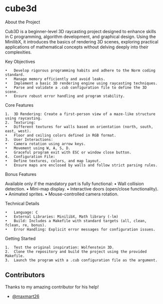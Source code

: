# cube3d

About the Project

Cub3D is a beginner-level 3D raycasting project designed to enhance skills in C programming, algorithm development, and graphical design. Using the MinilibX, it introduces the basics of rendering 3D scenes, exploring practical applications of mathematical concepts without delving deeply into their complexities.

Key Objectives

	•	Develop rigorous programming habits and adhere to the Norm coding standard.
	•	Manage memory efficiently and avoid leaks.
	•	Implement a basic 3D rendering engine using raycasting techniques.
	•	Parse and validate a .cub configuration file to define the 3D scene.
	•	Ensure robust error handling and program stability.

Core Features

	1.	3D Rendering: Create a first-person view of a maze-like structure using raycasting.
	2.	Texturing:
	•	Different textures for walls based on orientation (north, south, east, west).
	•	Floor and ceiling colors defined in RGB format.
	3.	User Interactions:
	•	Camera rotation using arrow keys.
	•	Movement using W, A, S, D.
	•	Graceful program exit with ESC or window close button.
	4.	Configuration File:
	•	Define textures, colors, and map layout.
	•	Ensure maps are enclosed by walls and follow strict parsing rules.

Bonus Features

Available only if the mandatory part is fully functional:
	•	Wall collision detection.
	•	Mini-map display.
	•	Interactive doors (open/close functionality).
	•	Animated sprites.
	•	Mouse-controlled camera rotation.

Technical Details

	•	Language: C
	•	External Libraries: MinilibX, Math library (-lm)
	•	Build: Includes a Makefile with standard targets (all, clean, fclean, re, bonus).
	•	Error Handling: Explicit error messages for configuration issues.

Getting Started

	1.	Test the original inspiration: Wolfenstein 3D.
	2.	Clone the repository and build the project using the provided Makefile.
	3.	Launch the program with a .cub configuration file as the argument.

 ## Contributors

Thanks to my amazing contributor for his help!

- [@maxmart26](https://github.com/maxmart26)
